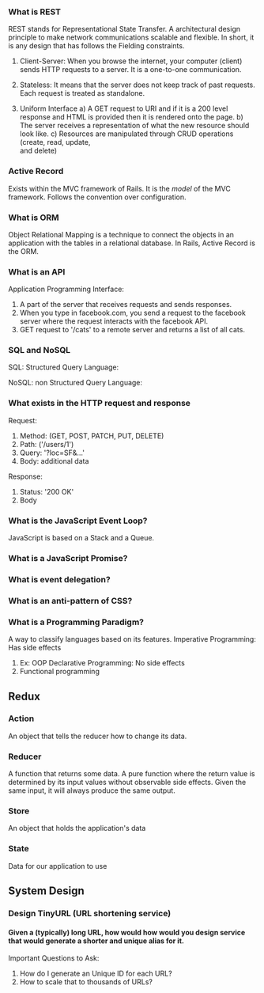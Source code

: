 ### What is REST
REST stands for Representational State Transfer.  A architectural design principle to make
network communications scalable and flexible. In short, it is any design
that has follows the Fielding constraints.

1) Client-Server: When you browse the internet, your computer (client) sends
HTTP requests to a server. It is a one-to-one communication.

2) Stateless: It means that the server does not keep track of past requests.  
Each request is treated as standalone.

3) Uniform Interface
   a) A GET request to URI and if it is a 200 level response and HTML is provided
   then it is rendered onto the page.
   b) The server receives a representation of what the new resource should look
   like.
   c) Resources are manipulated through CRUD operations (create, read, update,  
   and delete)

### Active Record

Exists within the MVC framework of Rails. It is the *model* of the MVC framework. Follows the convention over configuration.

### What is ORM

Object Relational Mapping is a technique to connect the objects in an application with the tables in a relational database. In Rails, Active Record is the ORM.

### What is an API

Application Programming Interface:
1) A part of the server that receives requests and sends responses.
2) When you type in facebook.com, you send a request to the facebook server where the request interacts with the facebook API.
3) GET request to '/cats' to a remote server and returns a list of all cats.

### SQL and NoSQL

SQL: Structured Query Language:

NoSQL: non Structured Query Language:

### What exists in the HTTP request and response
Request:
1) Method: (GET, POST, PATCH, PUT, DELETE)
2) Path: ('/users/1')
3) Query: '?loc=SF&...'
4) Body: additional data

Response:
1) Status: '200 OK'
2) Body

### What is the JavaScript Event Loop?

JavaScript is based on a Stack and a Queue.

### What is a JavaScript Promise?

### What is event delegation?

### What is an anti-pattern of CSS?

### What is a Programming Paradigm?
A way to classify languages based on its features.
Imperative Programming: Has side effects
  1) Ex: OOP
Declarative Programming: No side effects
  1) Functional programming

## Redux

### Action
An object that tells the reducer how to change its data.
### Reducer
A function that returns some data. A pure function where the return value is
determined by its input values without observable side effects. Given the same
input, it will always produce the same output.
### Store
An object that holds the application's data
### State
Data for our application to use

## System Design

### Design TinyURL (URL shortening service)

#### Given a (typically) long URL, how would how would you design service that would generate a shorter and unique alias for it.

Important Questions to Ask:
1) How do I generate an Unique ID for each URL?
2) How to scale that to thousands of URLs?
